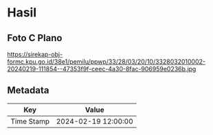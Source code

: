 # Hasil

## Foto C Plano

https://sirekap-obj-formc.kpu.go.id/38e1/pemilu/ppwp/33/28/03/20/10/3328032010002-20240219-111854--47353f9f-ceec-4a30-8fac-906959e0236b.jpg


## Metadata

| Key        | Value               |
| ---------- | ------------------- |
| Time Stamp | 2024-02-19 12:00:00 |



